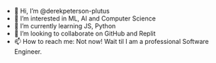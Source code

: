 - 👋 Hi, I’m @derekpeterson-plutus
- 👀 I’m interested in ML, AI and Computer Science
- 🌱 I’m currently learning JS, Python
- 💞️ I’m looking to collaborate on GitHub and Replit
- 📫 How to reach me: Not now! Wait til I am a professional Software Engineer.

<!---
derekpeterson-plutus/derekpeterson-plutus is a ✨ special ✨ repository because its `README.md` (this file) appears on your GitHub profile.
You can click the Preview link to take a look at your changes.
--->
